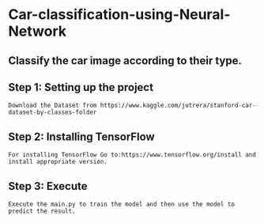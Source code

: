 # Car-classification-using-Neural-Network
## Classify the car image according to their type.

## Step 1: Setting up the project
```
Download the Dataset from https://www.kaggle.com/jutrera/stanford-car-dataset-by-classes-folder 
```

## Step 2: Installing TensorFlow
```
For installing TensorFlow Go to:https://www.tensorflow.org/install and install appropriate version.
```

## Step 3: Execute
```
Execute the main.py to train the model and then use the model to predict the result.
```
